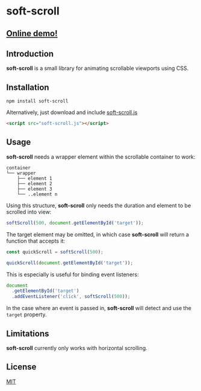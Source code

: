# soft-scroll

## [Online demo!](https://simplysh.github.io/soft-scroll/)

## Introduction

**soft-scroll** is a small library for animating scrollable viewports using CSS.

## Installation

```
npm install soft-scroll
```

Alternatively, just download and include [soft-scroll.js](./soft-scroll.js)

```html
<script src="soft-scroll.js"></script>
```

## Usage

**soft-scroll** needs a wrapper element within the scrollable container to work:

```
container
└── wrapper
    ├── element 1
    ├── element 2
    ├── element 3
    └── ..element n
```

Using this structure, **soft-scroll** only needs the duration and element to be scrolled into view:

```javascript
softScroll(500, document.getElementById('target'));
```

The target element may be omitted, in which case **soft-scroll** will return a function that accepts it:

```javascript
const quickScroll = softScroll(500);

quickScroll(document.getElementById('target'));
```

This is especially is useful for binding event listeners:

```javascript
document
  .getElementById('target')
  .addEventListener('click', softScroll(500));
```

In the case where an event is passed in, **soft-scroll** will detect and use the `target` property.

## Limitations

**soft-scroll** currently only works with horizontal scrolling.

## License

[MIT](LICENSE)


